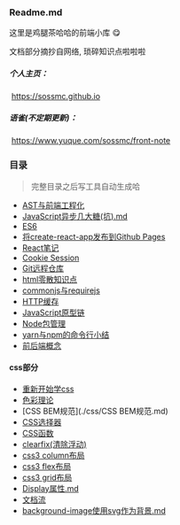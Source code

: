 ### Readme.md

这里是鸡腿茶哈哈的前端小库 😋 

文档部分摘抄自网络, 琐碎知识点啦啦啦



##### 个人主页：

​	https://sossmc.github.io

##### 语雀(不定期更新)：

​	https://www.yuque.com/sossmc/front-note



### 目录

> 完整目录之后写工具自动生成哈

- [AST与前端工程化](./AST与前端工程化.md)
- [JavaScript异步几大糖(坑).md](./JavaScript异步几大糖(坑).md)
- [ES6](./ES6.md)
- [将create-react-app发布到Github Pages](./将create-react-app发布到Github-Pages.md)
- [React笔记](React笔记.md)
- [Cookie Session](./Cookie-Session.md)
- [Git远程仓库](./Git远程仓库.md)
- [html零散知识点](./html零散知识点.md)
- [commonjs与requirejs](./commonjs与requirejs.md)
- [HTTP缓存](./HTTP缓存)
- [JavaScript原型链](./JavaScript原型链.md)
- [Node包管理](./Node包管理.md)
- [yarn与npm的命令行小结](./yarn与npm的命令行小结.md)
- [前后端概念](./前后端概念.md)

#### css部分

- [重新开始学css](./css/重新开始学css.md)
- [色彩理论](./css/色彩理论.md)
- [CSS BEM规范](./css/CSS BEM规范.md)
- [CSS选择器](./css/CSS选择器.md)
- [CSS函数](./css/CSS函数.md)
- [clearfix(清除浮动)](./css/clearfix(清除浮动).md)
- [css3 column布局](./css/css3-column布局.md)
- [css3 flex布局](./css/css3-flex布局.md)
- [css3 grid布局](./css/css3-grid布局.md)
- [Display属性.md](./css/Display属性.md)
- [文档流](./css/文档流.md)
- [background-image使用svg作为背景.md](./css/background-image使用svg作为背景.md)
